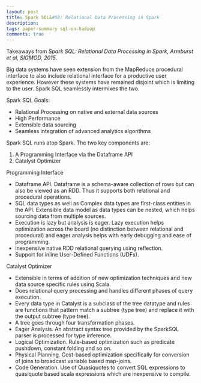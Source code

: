 ```yaml
---
layout: post
title: Spark SQL&#58; Relational Data Processing in Spark
description: 
tags: paper-summary sql-on-hadoop
comments: true
---
```


Takeaways from *Spark SQL: Relational Data Processing in Spark, Armburst et al, SIGMOD, 2015.*

Big data systems have seen extension from the MapReduce procedural interface to also include relational interface for a productive user experience. However these systems have remained disjoint which is limiting to the user. Spark SQL seamlessly intermixes the two.

Spark SQL Goals: 

- Relational Processing on native and external data sources
- High Performance
- Extensible data sourcing
- Seamless integration of advanced analytics algorithms

Spark SQL runs atop Spark. The two key components are:

1. A Programming Interface via the Dataframe API
2. Catalyst Optimizer

Programming Interface

- Dataframe API. Dataframe is a schema-aware collection of rows but can also be viewed as an RDD. Thus it supports both relational and procedural operations.
- SQL data types as well as Complex data types are first-class entities in the API. Extensible data model as data types can be nested, which helps sourcing data from multiple sources.
- Execution is lazy but analysis is eager. Lazy execution helps optimization across the board (no distinction between relational and procedural) and eager analysis helps with early debugging and ease of programming.
- Inexpensive native RDD relational querying using reflection.
- Support for inline User-Defined Functions (UDFs).

Catalyst Optimizer

- Extensible in terms of addition of new optimization techniques and new data source specific rules using Scala.
- Does relational query processing and handles different phases of query execution.
- Every data type in Catalyst is a subclass of the tree datatype and rules are functions that pattern match a subtree (type tree) and replace it with the output subtree (type tree).
- A tree goes through four transformation phases.
- Eager Analysis. An abstract syntax tree provided by the SparkSQL parser is processed for type inference.
- Logical Optimization. Rule-based optimization such as predicate pushdown, constant folding and so on.
- Physical Planning. Cost-based optimization specifically for conversion of joins to broadcast variable based map-joins.
- Code Generation. Use of Quasiquotes to convert SQL expressions to quasiquote based scala expressions which are inexpensive to compile.